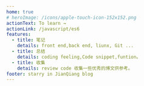 ```yaml
---
home: true
# heroImage: /icons/apple-touch-icon-152x152.png
actionText: To learn →
actionLink: /javascript/es6
features:
  - title: 笔记
    details: front end,back end, liunx, Git ...
  - title: 总结
    details: coding feeling,Code snippet,funtion。
  - title: 收集
    details: review code 收集一些优秀的博文供参考。
footer: starry in JianQiang blog
---
```


<!-- <center><img src="./.vuepress/public/imgs/logo.png"/></center> -->
<!-- <center>小花花送给你</center> -->
